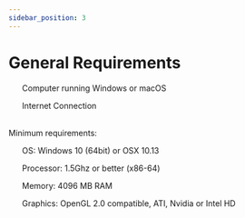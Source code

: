 ```yaml
---
sidebar_position: 3
---
```


# General Requirements
<list>
<ul>Computer running Windows or macOS</ul> 
<ul>Internet Connection</ul>
</list>
<br>
Minimum requirements:
<list>
  <ul>OS: Windows 10 (64bit) or OSX 10.13</ul>
  <ul>Processor: 1.5Ghz or better (x86-64)</ul>
<ul>Memory: 4096 MB RAM</ul>
<ul>Graphics: OpenGL 2.0 compatible, ATI, Nvidia or Intel HD</ul>
</list>
